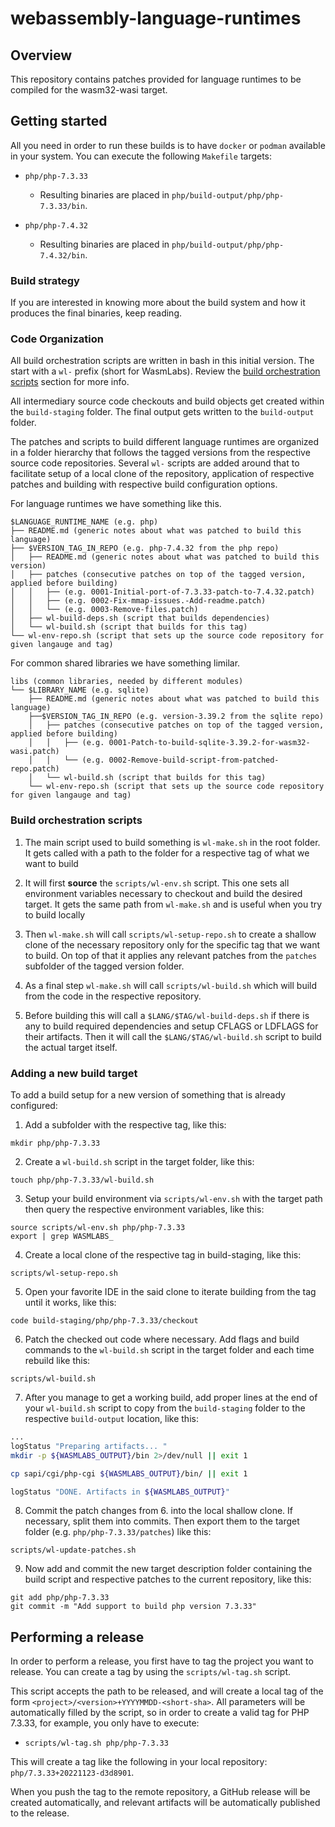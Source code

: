 # webassembly-language-runtimes

## Overview

This repository contains patches provided for language runtimes to be compiled for the wasm32-wasi target.

## Getting started

All you need in order to run these builds is to have `docker` or `podman` available in your system. You can execute the following `Makefile` targets:

- `php/php-7.3.33`
    - Resulting binaries are placed in `php/build-output/php/php-7.3.33/bin`.

- `php/php-7.4.32`
    - Resulting binaries are placed in `php/build-output/php/php-7.4.32/bin`.

### Build strategy

If you are interested in knowing more about the build system and how it produces the final binaries, keep reading.

### Code Organization

All build orchestration scripts are written in bash in this initial version. The start with a `wl-` prefix (short for WasmLabs). Review the [build orchestration scripts](#build-orchestration-scripts) section for more info.

All intermediary source code checkouts and build objects get created within the `build-staging` folder. The final output gets written to the `build-output` folder.

The patches and scripts to build different language runtimes are organized in a folder hierarchy that follows the tagged versions from the respective source code repositories. Several `wl-` scripts are added around that to facilitate setup of a local clone of the repository, application of respective patches and building with respective build configuration options.

For language runtimes we have something like this.

```
$LANGUAGE_RUNTIME_NAME (e.g. php)
├── README.md (generic notes about what was patched to build this language)
├── $VERSION_TAG_IN_REPO (e.g. php-7.4.32 from the php repo)
│   ├── README.md (generic notes about what was patched to build this version)
│   ├── patches (consecutive patches on top of the tagged version, applied before building)
│   │   ├── (e.g. 0001-Initial-port-of-7.3.33-patch-to-7.4.32.patch)
│   │   ├── (e.g. 0002-Fix-mmap-issues.-Add-readme.patch)
│   │   └── (e.g. 0003-Remove-files.patch)
│   ├── wl-build-deps.sh (script that builds dependencies)
│   └── wl-build.sh (script that builds for this tag)
└── wl-env-repo.sh (script that sets up the source code repository for given langauge and tag)
```

For common shared libraries we have something limilar.
```
libs (common libraries, needed by different modules)
└── $LIBRARY_NAME (e.g. sqlite)
    ├── README.md (generic notes about what was patched to build this language)
    ├──$VERSION_TAG_IN_REPO (e.g. version-3.39.2 from the sqlite repo)
    │   ├── patches (consecutive patches on top of the tagged version, applied before building)
    │   │   ├── (e.g. 0001-Patch-to-build-sqlite-3.39.2-for-wasm32-wasi.patch)
    │   │   └── (e.g. 0002-Remove-build-script-from-patched-repo.patch)
    │   └── wl-build.sh (script that builds for this tag)
    └── wl-env-repo.sh (script that sets up the source code repository for given langauge and tag)
```

### Build orchestration scripts

1. The main script used to build something is `wl-make.sh` in the root folder. It gets called with a path to the folder for a respective tag of what we want to build

2. It will first __source__ the `scripts/wl-env.sh` script. This one sets all environment variables necessary to checkout and build the desired target. It gets the same path from `wl-make.sh` and is useful when you try to build locally

3. Then `wl-make.sh` will call `scripts/wl-setup-repo.sh` to create a shallow clone of the necessary repository only for the specific tag that we want to build. On top of that it applies any relevant patches from the `patches` subfolder of the tagged version folder.

4. As a final step `wl-make.sh` will call `scripts/wl-build.sh` which will build from the code in the respective repository.

5. Before building this will call a `$LANG/$TAG/wl-build-deps.sh` if there is any to build required dependencies and setup CFLAGS or LDFLAGS for their artifacts. Then it will call the `$LANG/$TAG/wl-build.sh` script to build the actual target itself.

### Adding a new build target

To add a build setup for a new version of something that is already configured:

1. Add a subfolder with the respective tag, like this:

```
mkdir php/php-7.3.33
```

2. Create a `wl-build.sh` script in the target folder, like this:

```console
touch php/php-7.3.33/wl-build.sh
```

3. Setup your build environment via `scripts/wl-env.sh` with the target path then query the respective environment variables, like this:

```console
source scripts/wl-env.sh php/php-7.3.33
export | grep WASMLABS_
```

4. Create a local clone of the respective tag in build-staging, like this:

```console
scripts/wl-setup-repo.sh
```

5. Open your favorite IDE in the said clone to iterate building from the tag until it works, like this:

```console
code build-staging/php/php-7.3.33/checkout
```

6. Patch the checked out code where necessary. Add flags and build commands to the `wl-build.sh` script in the target folder and each time rebuild like this:

```console
scripts/wl-build.sh
```

7. After you manage to get a working build, add proper lines at the end of your `wl-build.sh` script to copy from the `build-staging` folder to the respective `build-output` location, like this:

```bash
...
logStatus "Preparing artifacts... "
mkdir -p ${WASMLABS_OUTPUT}/bin 2>/dev/null || exit 1

cp sapi/cgi/php-cgi ${WASMLABS_OUTPUT}/bin/ || exit 1

logStatus "DONE. Artifacts in ${WASMLABS_OUTPUT}"

```

8. Commit the patch changes from 6. into the local shallow clone. If necessary, split them into commits. Then export them to the target folder (e.g. `php/php-7.3.33/patches`) like this:

```console
scripts/wl-update-patches.sh
```

9. Now add and commit the new target description folder containing the build script and respective patches to the current repository, like this:

```console
git add php/php-7.3.33
git commit -m "Add support to build php version 7.3.33"
```

## Performing a release

In order to perform a release, you first have to tag the project you want to release. You can create a tag by using the `scripts/wl-tag.sh` script.

This script accepts the path to be released, and will create a local tag of the form `<project>/<version>+YYYYMMDD-<short-sha>`. All parameters will be automatically filled by the script, so in order to create a valid tag for PHP 7.3.33, for example, you only have to execute:

- `scripts/wl-tag.sh php/php-7.3.33`

This will create a tag like the following in your local repository: `php/7.3.33+20221123-d3d8901`.

When you push the tag to the remote repository, a GitHub release will be created automatically, and relevant artifacts will be automatically published to the release.
